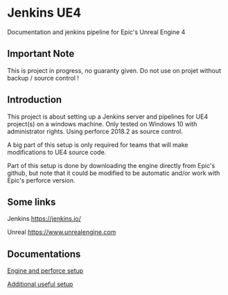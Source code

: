 # Jenkins UE4
Documentation and jenkins pipeline for Epic's Unreal Engine 4

## Important Note
This is project in progress, no guaranty given.
Do not use on projet without backup / source control !


## Introduction

This project is about setting up a Jenkins server and pipelines for UE4 project(s) on a windows machine.
Only tested on Windows 10 with administrator rights.
Using perforce 2018.2 as source control.

A big part of this setup is only required for teams that will make modifications to UE4 source code.

Part of this setup is done by downloading the engine directly from Epic's github, but note that it could be modified to be automatic and/or work with Epic's perforce version.

## Some links

Jenkins
https://jenkins.io/

Unreal
https://www.unrealengine.com

## Documentations

[Engine and perforce setup](Documentation/SETUP.md)

[Additional useful setup](Documentation/ADD_SETUP.md)
